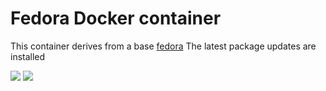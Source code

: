 # Fedora Docker container

This container derives from a base
[fedora](https://hub.docker.com/_/fedora)
The latest package updates are installed

[![](https://images.microbadger.com/badges/image/vcatechnology/fedora.svg)](http://microbadger.com/images/vcatechnology/fedora "Get your own image badge on microbadger.com")
[![](https://images.microbadger.com/badges/version/vcatechnology/fedora.svg)](http://microbadger.com/images/vcatechnology/fedora "Get your own version badge on microbadger.com")
